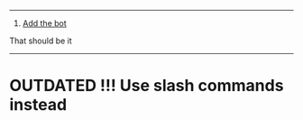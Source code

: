 
------------
1. [Add the bot](https://discord.com/api/oauth2/authorize?client_id=735961860607574096&permissions=8&scope=bot%20applications.commands "Add the bot")

That should be it

-----------------
# OUTDATED !!! Use slash commands instead
